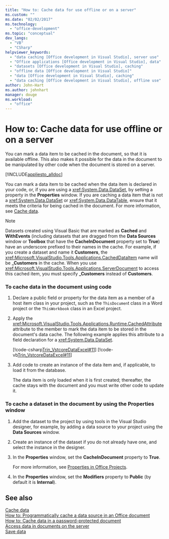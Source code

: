 ```yaml
---
title: "How to: Cache data for use offline or on a server"
ms.custom: ""
ms.date: "02/02/2017"
ms.technology: 
  - "office-development"
ms.topic: "conceptual"
dev_langs: 
  - "VB"
  - "CSharp"
helpviewer_keywords: 
  - "data caching [Office development in Visual Studio], server use"
  - "Office applications [Office development in Visual Studio], data"
  - "datasets [Office development in Visual Studio], caching"
  - "offline data [Office development in Visual Studio]"
  - "data [Office development in Visual Studio], caching"
  - "data caching [Office development in Visual Studio], offline use"
author: John-Hart
ms.author: johnhart
manager: douge
ms.workload: 
  - "office"
---
```

# How to: Cache data for use offline or on a server
  You can mark a data item to be cached in the document, so that it is available offline. This also makes it possible for the data in the document to be manipulated by other code when the document is stored on a server.  
  
 [!INCLUDE[appliesto_alldoc](../vsto/includes/appliesto-alldoc-md.md)]  
  
 You can mark a data item to be cached when the data item is declared in your code, or, if you are using a <xref:System.Data.DataSet>, by setting a property in the **Properties** window. If you are caching a data item that is not a <xref:System.Data.DataSet> or <xref:System.Data.DataTable>, ensure that it meets the criteria for being cached in the document. For more information, see [Cache data](../vsto/caching-data.md).  
  
> [!NOTE]  
>  Datasets created using Visual Basic that are marked as **Cached** and **WithEvents** (including datasets that are dragged from the **Data Sources** window or **Toolbox** that have the **CacheInDocument** property set to **True**) have an underscore prefixed to their names in the cache. For example, if you create a dataset and name it **Customers**, the <xref:Microsoft.VisualStudio.Tools.Applications.CachedDataItem> name will be **_Customers** in the cache. When you use <xref:Microsoft.VisualStudio.Tools.Applications.ServerDocument> to access this cached item, you must specify **_Customers** instead of **Customers**.  
  
### To cache data in the document using code  
  
1.  Declare a public field or property for the data item as a member of a host item class in your project, such as the `ThisDocumen`t class in a Word project or the `ThisWorkbook` class in an Excel project.  
  
2.  Apply the <xref:Microsoft.VisualStudio.Tools.Applications.Runtime.CachedAttribute> attribute to the member to mark the data item to be stored in the document's data cache. The following example applies this attribute to a field declaration for a <xref:System.Data.DataSet>.  
  
     [!code-csharp[Trin_VstcoreDataExcel#11](../vsto/codesnippet/CSharp/Trin_VstcoreDataExcelCS/Sheet1.cs#11)]
     [!code-vb[Trin_VstcoreDataExcel#11](../vsto/codesnippet/VisualBasic/Trin_VstcoreDataExcelVB/Sheet1.vb#11)]  
  
3.  Add code to create an instance of the data item and, if applicable, to load it from the database.  
  
     The data item is only loaded when it is first created; thereafter, the cache stays with the document and you must write other code to update it.  
  
### To cache a dataset in the document by using the Properties window  
  
1.  Add the dataset to the project by using tools in the Visual Studio designer, for example, by adding a data source to your project using the **Data Sources** window.  
  
2.  Create an instance of the dataset if you do not already have one, and select the instance in the designer.  
  
3.  In the **Properties** window, set the **CacheInDocument** property to **True**.  
  
     For more information, see [Properties in Office Projects](../vsto/properties-in-office-projects.md).  
  
4.  In the **Properties** window, set the **Modifiers** property to **Public** (by default it is **Internal**).  
  
## See also  
 [Cache data](../vsto/caching-data.md)   
 [How to: Programmatically cache a data source in an Office document](../vsto/how-to-programmatically-cache-a-data-source-in-an-office-document.md)   
 [How to: Cache data in a password-protected document](../vsto/how-to-cache-data-in-a-password-protected-document.md)   
 [Access data in documents on the server](../vsto/accessing-data-in-documents-on-the-server.md)   
 [Save data](/visualstudio/data-tools/saving-data)  
  
  